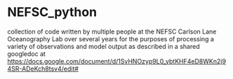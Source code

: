 # NEFSC_python
collection of code written by multiple people at the NEFSC Carlson Lane Oceanography Lab over several years for the purposes of processing a variety of observations and model output as described in a shared googledoc at https://docs.google.com/document/d/1SvHNOzyp9L0_ybtKHF4eD8WKn2j94SR-ADeKch8tsv4/edit#
